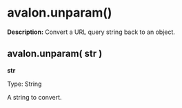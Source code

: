 avalon.unparam()
=========

**Description:** Convert a URL query string back to an object.

avalon.unparam( str )
-----------------------

**str**

Type: String

A string to convert.
